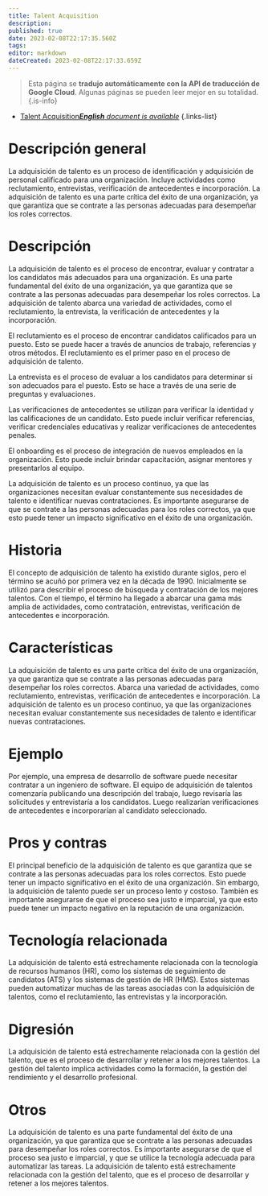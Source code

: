 ```yaml
---
title: Talent Acquisition
description: 
published: true
date: 2023-02-08T22:17:35.560Z
tags: 
editor: markdown
dateCreated: 2023-02-08T22:17:33.659Z
---
```


> Esta página se **tradujo automáticamente con la API de traducción de Google Cloud**.
Algunas páginas se pueden leer mejor en su totalidad.{.is-info}



- [Talent Acquisition***English** document is available*](/en/Knowledge-base/Dictionary/talent-acquisition)
{.links-list}


# Descripción general
La adquisición de talento es un proceso de identificación y adquisición de personal calificado para una organización. Incluye actividades como reclutamiento, entrevistas, verificación de antecedentes e incorporación. La adquisición de talento es una parte crítica del éxito de una organización, ya que garantiza que se contrate a las personas adecuadas para desempeñar los roles correctos.

# Descripción
La adquisición de talento es el proceso de encontrar, evaluar y contratar a los candidatos más adecuados para una organización. Es una parte fundamental del éxito de una organización, ya que garantiza que se contrate a las personas adecuadas para desempeñar los roles correctos. La adquisición de talento abarca una variedad de actividades, como el reclutamiento, la entrevista, la verificación de antecedentes y la incorporación.

El reclutamiento es el proceso de encontrar candidatos calificados para un puesto. Esto se puede hacer a través de anuncios de trabajo, referencias y otros métodos. El reclutamiento es el primer paso en el proceso de adquisición de talento.

La entrevista es el proceso de evaluar a los candidatos para determinar si son adecuados para el puesto. Esto se hace a través de una serie de preguntas y evaluaciones.

Las verificaciones de antecedentes se utilizan para verificar la identidad y las calificaciones de un candidato. Esto puede incluir verificar referencias, verificar credenciales educativas y realizar verificaciones de antecedentes penales.

El onboarding es el proceso de integración de nuevos empleados en la organización. Esto puede incluir brindar capacitación, asignar mentores y presentarlos al equipo.

La adquisición de talento es un proceso continuo, ya que las organizaciones necesitan evaluar constantemente sus necesidades de talento e identificar nuevas contrataciones. Es importante asegurarse de que se contrate a las personas adecuadas para los roles correctos, ya que esto puede tener un impacto significativo en el éxito de una organización.

# Historia
El concepto de adquisición de talento ha existido durante siglos, pero el término se acuñó por primera vez en la década de 1990. Inicialmente se utilizó para describir el proceso de búsqueda y contratación de los mejores talentos. Con el tiempo, el término ha llegado a abarcar una gama más amplia de actividades, como contratación, entrevistas, verificación de antecedentes e incorporación.

# Características
La adquisición de talento es una parte crítica del éxito de una organización, ya que garantiza que se contrate a las personas adecuadas para desempeñar los roles correctos. Abarca una variedad de actividades, como reclutamiento, entrevistas, verificación de antecedentes e incorporación. La adquisición de talento es un proceso continuo, ya que las organizaciones necesitan evaluar constantemente sus necesidades de talento e identificar nuevas contrataciones.

# Ejemplo
Por ejemplo, una empresa de desarrollo de software puede necesitar contratar a un ingeniero de software. El equipo de adquisición de talentos comenzaría publicando una descripción del trabajo, luego revisaría las solicitudes y entrevistaría a los candidatos. Luego realizarían verificaciones de antecedentes e incorporarían al candidato seleccionado.

# Pros y contras
El principal beneficio de la adquisición de talento es que garantiza que se contrate a las personas adecuadas para los roles correctos. Esto puede tener un impacto significativo en el éxito de una organización. Sin embargo, la adquisición de talento puede ser un proceso lento y costoso. También es importante asegurarse de que el proceso sea justo e imparcial, ya que esto puede tener un impacto negativo en la reputación de una organización.

# Tecnología relacionada
La adquisición de talento está estrechamente relacionada con la tecnología de recursos humanos (HR), como los sistemas de seguimiento de candidatos (ATS) y los sistemas de gestión de HR (HMS). Estos sistemas pueden automatizar muchas de las tareas asociadas con la adquisición de talentos, como el reclutamiento, las entrevistas y la incorporación.

# Digresión
La adquisición de talento está estrechamente relacionada con la gestión del talento, que es el proceso de desarrollar y retener a los mejores talentos. La gestión del talento implica actividades como la formación, la gestión del rendimiento y el desarrollo profesional.

# Otros
La adquisición de talento es una parte fundamental del éxito de una organización, ya que garantiza que se contrate a las personas adecuadas para desempeñar los roles correctos. Es importante asegurarse de que el proceso sea justo e imparcial, y que se utilice la tecnología adecuada para automatizar las tareas. La adquisición de talento está estrechamente relacionada con la gestión del talento, que es el proceso de desarrollar y retener a los mejores talentos.